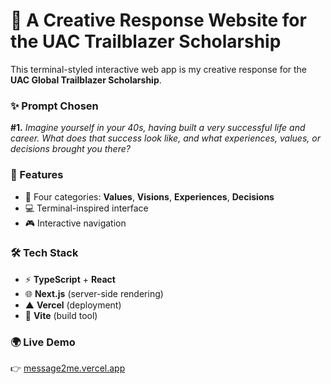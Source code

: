 # 🚀 A Creative Response Website for the UAC Trailblazer Scholarship

This terminal-styled interactive web app is my creative response for the **UAC Global Trailblazer Scholarship**.  

### ✨ Prompt Chosen
**#1.** *Imagine yourself in your 40s, having built a very successful life and career. What does that success look like, and what experiences, values, or decisions brought you there?*  

### 🧭 Features
- 📌 Four categories: **Values**, **Visions**, **Experiences**, **Decisions**  
- 💻 Terminal-inspired interface  
- 🎮 Interactive navigation  

### 🛠️ Tech Stack
- ⚡ **TypeScript** + **React**  
- 🌐 **Next.js** (server-side rendering)  
- ▲ **Vercel** (deployment)  
- 🔧 **Vite** (build tool)  

### 🌍 Live Demo
👉 [message2me.vercel.app](https://message2me.vercel.app)  
